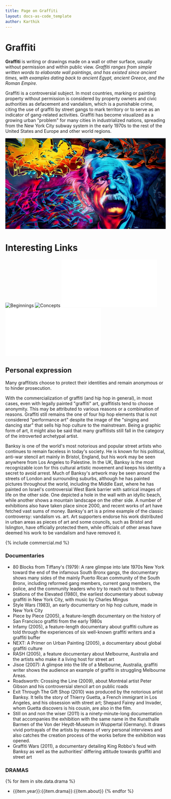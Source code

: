 ```yaml
---
title: Page on Graffiti
layout: docs-as-code_template
author: Karthik
---
```


# Graffiti

**Graffiti** is writing or drawings made on a wall or other surface, usually without permission and within public view. _Graffiti ranges from simple written words to elaborate wall paintings, and has existed since ancient times, with examples dating back to ancient Egypt, ancient Greece, and the Roman Empire._

Graffiti is a controversial subject. In most countries, marking or painting property without permission is considered by property owners and civic authorities as defacement and vandalism, which is a punishable crime, citing the use of graffiti by street gangs to mark territory or to serve as an indicator of gang-related activities. Graffiti has become visualized as a growing urban "problem" for many cities in industrialized nations, spreading from the New York City subway system in the early 1970s to the rest of the United States and Europe and other world regions.

![Graffiti](./assets/img/Graffiti.jpg)

# Interesting Links
![Beginnings](/pages/1_Beginnings)
![Concepts](/pages/2_Concepts)
![Later Developments](./pages/3_Later_Developments.md)
![10 Facts that you might not know](./pages/10_Facts_Graffiti.md)


## Personal expression
Many graffitists choose to protect their identities and remain anonymous or to hinder prosecution.

With the commercialization of graffiti (and hip hop in general), in most cases, even with legally painted "graffiti" art, graffitists tend to choose anonymity. This may be attributed to various reasons or a combination of reasons. Graffiti still remains the one of four hip hop elements that is not considered "performance art" despite the image of the "singing and dancing star" that sells hip hop culture to the mainstream. Being a graphic form of art, it might also be said that many graffitists still fall in the category of the introverted archetypal artist.

Banksy is one of the world's most notorious and popular street artists who continues to remain faceless in today's society. He is known for his political, anti-war stencil art mainly in Bristol, England, but his work may be seen anywhere from Los Angeles to Palestine. In the UK, Banksy is the most recognizable icon for this cultural artistic movement and keeps his identity a secret to avoid arrest. Much of Banksy's artwork may be seen around the streets of London and surrounding suburbs, although he has painted pictures throughout the world, including the Middle East, where he has painted on Israel's controversial West Bank barrier with satirical images of life on the other side. One depicted a hole in the wall with an idyllic beach, while another shows a mountain landscape on the other side. A number of exhibitions also have taken place since 2000, and recent works of art have fetched vast sums of money. Banksy's art is a prime example of the classic controversy: vandalism vs. art. Art supporters endorse his work distributed in urban areas as pieces of art and some councils, such as Bristol and Islington, have officially protected them, while officials of other areas have deemed his work to be vandalism and have removed it.

{% include commercial.md %}

### Documentaries
- 80 Blocks from Tiffany's (1979): A rare glimpse into late 1970s New York toward the end of the infamous South Bronx gangs, the documentary shows many sides of the mainly Puerto Rican community of the South Bronx, including reformed gang members, current gang members, the police, and the community leaders who try to reach out to them.
- Stations of the Elevated (1980), the earliest documentary about subway graffiti in New York City, with music by Charles Mingus
- Style Wars (1983), an early documentary on hip hop culture, made in New York City
- Piece by Piece (2005), a feature-length documentary on the history of San Francisco graffiti from the early 1980s
- Infamy (2005), a feature-length documentary about graffiti culture as told through the experiences of six well-known graffiti writers and a graffiti buffer
- NEXT: A Primer on Urban Painting (2005), a documentary about global graffiti culture
- RASH (2005), a feature documentary about Melbourne, Australia and the artists who make it a living host for street art
- Jisoe (2007): A glimpse into the life of a Melbourne, Australia, graffiti writer shows the audience an example of graffiti in struggling Melbourne Areas.
- Roadsworth: Crossing the Line (2009), about Montréal artist Peter Gibson and his controversial stencil art on public roads
- Exit Through The Gift Shop (2010) was produced by the notorious artist Banksy. It tells the story of Thierry Guetta, a French immigrant in Los Angeles, and his obsession with street art; Shepard Fairey and Invader, whom Guetta discovers is his cousin, are also in the film.
- Still on and non the wiser (2011) is a ninety-minute-long documentation that accompanies the exhibition with the same name in the Kunsthalle Barmen of the Von der Heydt-Museum in Wuppertal (Germany). It draws vivid portrayals of the artists by means of very personal interviews and also catches the creation process of the works before the exhibition was opened.
- Graffiti Wars (2011), a documentary detailing King Robbo's feud with Banksy as well as the authorities' differing attitude towards graffiti and street art

### DRAMAS
{% for item in site.data.drama %}
- {{item.year}}:{{item.drama}}:{{item.about}}
{% endfor %}